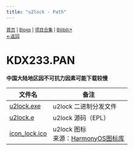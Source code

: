 ```yaml
---
title: "u2lock - Path"
---
```

<small><a href="/">首页</a> | <a href="/blogs">Blogs</a> | <a href="/Project">项目合集</a> | <a href="https://space.bilibili.com/1987247870">Bilibili↗</a><br><a href="./index">←返回</a> </small><br>

# KDX233.PAN
**中国大陆地区因不可抗力因素可能下载较慢**

| 文件名 | 备注 |
|-|-|
| [u2lock.exe](https://kdx233.github.io/res/projects/u2lock/u2lock.exe)|u2lock 二进制分发文件|
| [u2lock.e](https://kdx233.github.io/res/projects/u2lock/u2lock.e)|u2lock 源码（EPL）|
| [icon_lock.ico](https://kdx233.github.io/res/projects/u2lock/icon_lock.ico)|u2lock 图标<br>来源：[HarmonyOS图标库](https://developer.harmonyos.com/cn/design/harmonyos-icon/)|

